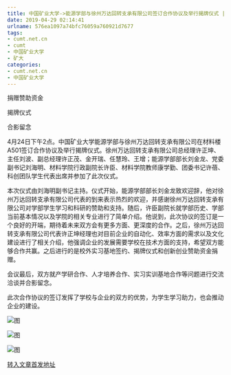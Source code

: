 ```yaml
---
title: 中国矿业大学->能源学部与徐州万达回转支承有限公司签订合作协议及举行揭牌仪式 | cumt.net.cn
date: 2019-04-29 02:14:41
urlname: 576ea1097a74bfc76059a760921d7677
tags: 
- cumt.net.cn
- cumt
- 中国矿业大学
- 矿大
categories:
- cumt.net.cn
- 中国矿业大学
---
```


捐赠赞助资金

揭牌仪式

合影留念

4月24日下午2点。中国矿业大学能源学部与徐州万达回转支承有限公司在材料楼A501签订合作协议及举行揭牌仪式。徐州万达回转支承有限公司总经理许正坤、主任刘波、副总经理许正茂、金开瑞、任慧玲、王增；能源学部部长刘金龙、党委副书记刘海明、材料学院行政副院长许臣、材料学院教师康学勤、团委书记许蓓、科创团队学生代表出席并参加了此次仪式。

本次仪式由刘海明副书记主持。仪式开始，能源学部部长刘金龙致欢迎辞，他对徐州万达回转支承有限公司代表的到来表示热烈的欢迎，并感谢徐州万达回转支承有限公司对学部学生学习和科研的赞助和支持。随后，许臣副院长就学部历史、学部当前基本情况以及学院的相关专业进行了简单介绍。他说到，此次协议的签订是一个良好的开端，期待着未来双方会有更多方面、更深度的合作。之后，徐州万达回转支承有限公司代表许正坤经理也对目前企业的自动化、效率方面的需求以及文化建设进行了相关介绍，他强调企业的发展需要学校在技术方面的支持，希望双方能够合作共赢。之后进行的是校外实习基地签约、揭牌仪式和创新创业赞助资金捐赠。

会议最后，双方就产学研合作、人才培养合作、实习实训基地合作等问题进行交流洽谈并合影留念。

此次合作协议的签订发挥了学校与企业的双方的优势，为学生学习助力，也会推动企业的建设。

![图](http://xwzx.cumt.edu.cn/_upload/article/images/e4/0c/9bf3788c4eb880c70893da24075d/0c077f47-9fd9-4159-84d8-a939028b8f8b.jpg)

![图](http://xwzx.cumt.edu.cn/_upload/article/images/e4/0c/9bf3788c4eb880c70893da24075d/bef56afe-3495-4b12-a8cf-bc2d82ec15be.jpg)

![图](http://xwzx.cumt.edu.cn/_upload/article/images/e4/0c/9bf3788c4eb880c70893da24075d/cfdd1162-6ac6-4334-8078-6aa264b119ff.jpg)

[转入文章首发地址](http://xwzx.cumt.edu.cn/f6/12/c523a521746/page.htm)